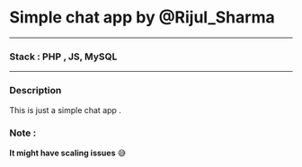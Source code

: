 # Simple chat app by @Rijul_Sharma

----

### Stack : PHP , JS, MySQL

---- 

### Description 

This is just a simple chat app .

### Note : 
**It might have scaling issues** 😅




